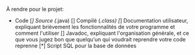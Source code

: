 À rendre pour le projet:

* Code
	[*] Source (*.java)
	[] Compilé (*.class)
[*] Documentation utilisateur, expliquant brièvement les fonctionnalités de votre programme et comment l'utiliser
[] Javadoc, expliquant l'organisation générale, et ce que vous jugez bon que quelqu'un qui voudrait reprendre votre code reprenne
[*] Script SQL pour la base de données
